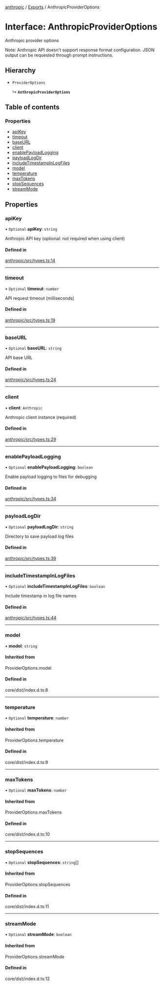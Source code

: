 <!-- 
 ⚠️  AUTO-GENERATED FILE - DO NOT EDIT MANUALLY
 This file is automatically generated by scripts/docs-generator.js
 To make changes, edit the source TypeScript files or update the generator script
-->

[anthropic](../../) / [Exports](../modules) / AnthropicProviderOptions

# Interface: AnthropicProviderOptions

Anthropic provider options

Note: Anthropic API doesn't support response format configuration.
JSON output can be requested through prompt instructions.

## Hierarchy

- `ProviderOptions`

  ↳ **`AnthropicProviderOptions`**

## Table of contents

### Properties

- [apiKey](AnthropicProviderOptions#apikey)
- [timeout](AnthropicProviderOptions#timeout)
- [baseURL](AnthropicProviderOptions#baseurl)
- [client](AnthropicProviderOptions#client)
- [enablePayloadLogging](AnthropicProviderOptions#enablepayloadlogging)
- [payloadLogDir](AnthropicProviderOptions#payloadlogdir)
- [includeTimestampInLogFiles](AnthropicProviderOptions#includetimestampinlogfiles)
- [model](AnthropicProviderOptions#model)
- [temperature](AnthropicProviderOptions#temperature)
- [maxTokens](AnthropicProviderOptions#maxtokens)
- [stopSequences](AnthropicProviderOptions#stopsequences)
- [streamMode](AnthropicProviderOptions#streammode)

## Properties

### apiKey

• `Optional` **apiKey**: `string`

Anthropic API key (optional: not required when using client)

#### Defined in

[anthropic/src/types.ts:14](https://github.com/woojubb/robota/blob/cb1bdf4e9982efe5a4622cbb23e0f1ae10892662/packages/anthropic/src/types.ts#L14)

___

### timeout

• `Optional` **timeout**: `number`

API request timeout (milliseconds)

#### Defined in

[anthropic/src/types.ts:19](https://github.com/woojubb/robota/blob/cb1bdf4e9982efe5a4622cbb23e0f1ae10892662/packages/anthropic/src/types.ts#L19)

___

### baseURL

• `Optional` **baseURL**: `string`

API base URL

#### Defined in

[anthropic/src/types.ts:24](https://github.com/woojubb/robota/blob/cb1bdf4e9982efe5a4622cbb23e0f1ae10892662/packages/anthropic/src/types.ts#L24)

___

### client

• **client**: `Anthropic`

Anthropic client instance (required)

#### Defined in

[anthropic/src/types.ts:29](https://github.com/woojubb/robota/blob/cb1bdf4e9982efe5a4622cbb23e0f1ae10892662/packages/anthropic/src/types.ts#L29)

___

### enablePayloadLogging

• `Optional` **enablePayloadLogging**: `boolean`

Enable payload logging to files for debugging

#### Defined in

[anthropic/src/types.ts:34](https://github.com/woojubb/robota/blob/cb1bdf4e9982efe5a4622cbb23e0f1ae10892662/packages/anthropic/src/types.ts#L34)

___

### payloadLogDir

• `Optional` **payloadLogDir**: `string`

Directory to save payload log files

#### Defined in

[anthropic/src/types.ts:39](https://github.com/woojubb/robota/blob/cb1bdf4e9982efe5a4622cbb23e0f1ae10892662/packages/anthropic/src/types.ts#L39)

___

### includeTimestampInLogFiles

• `Optional` **includeTimestampInLogFiles**: `boolean`

Include timestamp in log file names

#### Defined in

[anthropic/src/types.ts:44](https://github.com/woojubb/robota/blob/cb1bdf4e9982efe5a4622cbb23e0f1ae10892662/packages/anthropic/src/types.ts#L44)

___

### model

• **model**: `string`

#### Inherited from

ProviderOptions.model

#### Defined in

core/dist/index.d.ts:8

___

### temperature

• `Optional` **temperature**: `number`

#### Inherited from

ProviderOptions.temperature

#### Defined in

core/dist/index.d.ts:9

___

### maxTokens

• `Optional` **maxTokens**: `number`

#### Inherited from

ProviderOptions.maxTokens

#### Defined in

core/dist/index.d.ts:10

___

### stopSequences

• `Optional` **stopSequences**: `string`[]

#### Inherited from

ProviderOptions.stopSequences

#### Defined in

core/dist/index.d.ts:11

___

### streamMode

• `Optional` **streamMode**: `boolean`

#### Inherited from

ProviderOptions.streamMode

#### Defined in

core/dist/index.d.ts:12
